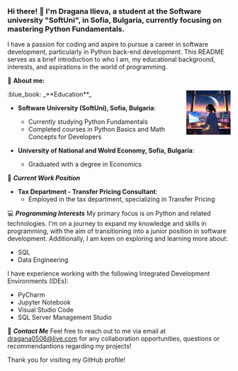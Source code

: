 ### Hi there! 👋 I'm Dragana Ilieva, a student at the Software university "SoftUni", in Sofia, Bulgaria, currently focusing on mastering Python Fundamentals. 

I have a passion for coding and aspire to pursue a career in software development, particularly in Python back-end development. This README serves as a brief introduction to who I am, my educational background, interests, and aspirations in the world of programming. 

:speech_balloon: **About me:**

<img align="right" width="100" height="100" src="/image_01_.jfif">
:blue_book: _**Education**_                                

- **Software University (SoftUni), Sofia, Bulgaria**:
  - Currently studying Python Fundamentals
  - Completed courses in Python Basics and Math Concepts for Developers

- **University of National and Wolrd Economy, Sofia, Bulgaria**:
  - Graduated with a degree in Economics 

:bank: _**Current Work Position**_
- **Tax Department - Transfer Pricing Consultant**:
  - Employed in the tax department, specializing in Transfer Pricing

:computer: _**Programming Interests**_
My primary focus is on Python and related technologies. I'm on a journey to expand my knowledge and skills in programming, with the aim of transitioning into a junior position in software development. Additionally, I am keen on exploring and learning more about:
- SQL
- Data Engineering

I have experience working with the following Integrated Development Environments (IDEs):
- PyCharm
- Jupyter Notebook
- Visual Studio Code
- SQL Server Management Studio

:email: _**Contact Me**_
Feel free to reach out to me via email at dragana0506@live.com for any collaboration opportunities, questions or recommendantions regarding my projects!

Thank you for visiting my GitHub profile! 

<!--
**Dimitrovska/Dimitrovska** is a ✨ _special_ ✨ repository because its `README.md` (this file) appears on your GitHub profile.
